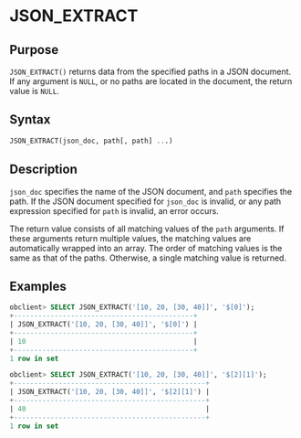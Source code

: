 # JSON_EXTRACT

## Purpose

`JSON_EXTRACT()` returns data from the specified paths in a JSON document. If any argument is `NULL`, or no paths are located in the document, the return value is `NULL`.

## Syntax

```sql
JSON_EXTRACT(json_doc, path[, path] ...)
```

## Description

`json_doc` specifies the name of the JSON document, and `path` specifies the path. If the JSON document specified for `json_doc` is invalid, or any path expression specified for `path` is invalid, an error occurs.

The return value consists of all matching values of the `path` arguments. If these arguments return multiple values, the matching values are automatically wrapped into an array. The order of matching values is the same as that of the paths. Otherwise, a single matching value is returned.

## Examples

```sql
obclient> SELECT JSON_EXTRACT('[10, 20, [30, 40]]', '$[0]');
+--------------------------------------------+
| JSON_EXTRACT('[10, 20, [30, 40]]', '$[0]') |
+--------------------------------------------+
| 10                                         |
+--------------------------------------------+
1 row in set

obclient> SELECT JSON_EXTRACT('[10, 20, [30, 40]]', '$[2][1]');
+-----------------------------------------------+
| JSON_EXTRACT('[10, 20, [30, 40]]', '$[2][1]') |
+-----------------------------------------------+
| 40                                            |
+-----------------------------------------------+
1 row in set
```
